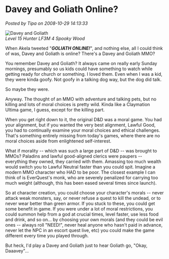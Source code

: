 # Davey and Goliath Online?

*Posted by Tipa on 2008-10-29 14:13:33*

![Davey and Goliath](http://www.daveyandgoliath.org/images/davey_goliath_bkgd_church.jpg)  
*Level 15 Hunter LF3M 4 Spooky Wood*

When Akela tweeted "***GOLIATH ONLINE!***", and nothing else, all I could think of was, Davey and Goliath is online? There's a Davey and Goliath MMO?

You remember Davey and Goliath? It always came on really early Sunday mornings, presumably so us kids could have something to watch while getting ready for church or something. I loved them. Even when I was a kid, they were kinda goofy. Not goofy in a talking dog way, but the dog did talk.

So maybe they were.

Anyway. The thought of an MMO with adventure and talking pets, but no killing and lots of moral choices is pretty wild. Kinda like a Claymation Ultima game, I guess, except for the killing part.

When you get right down to it, the original D&D was a moral game. You had your alignment, but if you wanted the very best alignment, Lawful Good, you had to continually examine your moral choices and ethical challenges. That's something entirely missing from today's games, where there are no moral choices aside from enlightened self-interest.

What if morality -- which was such a large part of D&D -- was brought to MMOs? Paladins and lawful good-aligned clerics were paupers -- everything they owned, they carried with them. Amassing too much wealth would switch you to Lawful Neutral faster than you could spit. Imagine a modern MMO character who HAD to be poor. The closest example I can think of is EverQuest's monk, who are severely penalized for carrying too much weight (although, this has been eased several times since launch).

So at character creation, you could choose your character's morals -- never attack weak monsters, say, or never refuse a quest to kill the undead, or to never wear better than green armor. If you stuck to these, you could get some benefit in game. If you were under a lot of moral restrictions, you could summon help from a god at crucial times, level faster, use less food and drink, and so on... by choosing your own morals (and they could be evil ones -- always roll "NEED!", never heal anyone who hasn't paid in advance, never let the NPC in an escort quest live, etc) you could make the game different every time you played through.

But heck, I'd play a Davey and Goliath just to hear Goliath go, "Okay, Daaavey"...

